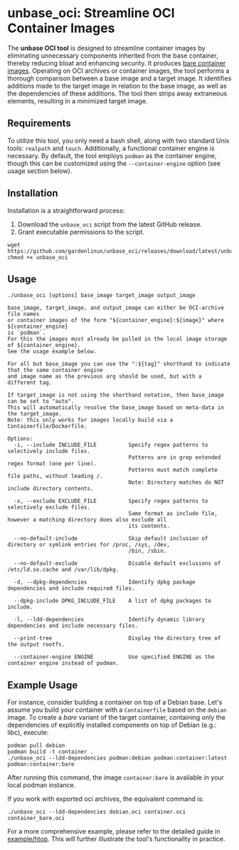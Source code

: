 # unbase_oci: Streamline OCI Container Images

The **unbase OCI tool** is designed to streamline container images by eliminating unnecessary components inherited from the base container, thereby reducing bloat and enhancing security.
It produces [bare container images](https://github.com/gardenlinux/gardenlinux/blob/main/docs/01_developers/bare_container.md).
Operating on OCI archives or container images, the tool performs a thorough comparison between a base image and a target image.
It identifies additions made to the target image in relation to the base image, as well as the dependencies of these additions.
The tool then strips away extraneous elements, resulting in a minimized target image.

## Requirements

To utilize this tool, you only need a bash shell, along with two standard Unix tools: `realpath` and `touch`.
Additionally, a functional container engine is necessary.
By default, the tool employs `podman` as the container engine, though this can be customized using the `--container-engine` option (see usage section below).

## Installation

Installation is a straightforward process:

1. Download the `unbase_oci` script from the latest GitHub release.
2. Grant executable permissions to the script.

```shell
wget https://github.com/gardenlinux/unbase_oci/releases/download/latest/unbase_oci
chmod +x unbase_oci
```

## Usage

```
./unbase_oci [options] base_image target_image output_image

base_image, target_image, and output_image can either be OCI-archive file names
or container images of the form "${container_engine}:${image}" where ${container_engine}
is `podman`.
For this the images must already be pulled in the local image storage of ${container_engine}.
See the usage example below.

For all but base_image you can use the ":${tag}" shorthand to indicate that the same container engine
and image name as the previous arg should be used, but with a different tag.

If target_image is not using the shorthand notation, then base_image can be set to "auto".
This will automatically resolve the base_image based on meta-data in the target_image.
Note: this only works for images locally build via a Containerfile/Dockerfile.

Options:
  -i, --include INCLUDE_FILE          Specify regex patterns to selectively include files.
                                      Patterns are in grep extended regex format (one per line).
                                      Patterns must match complete file paths, without leading /.
                                      Note: Directory matches do NOT include directory contents.

  -x, --exclude EXCLUDE_FILE          Specify regex patterns to selectively exclude files.
                                      Same format as include file, however a matching directory does also exclude all
                                      its contents.

  --no-default-include                Skip default inclusion of directory or symlink entries for /proc, /sys, /dev,
                                      /bin, /sbin.

  --no-default-exclude                Disable default exclusions of /etc/ld.so.cache and /var/lib/dpkg.

  -d, --dpkg-dependencies             Identify dpkg package dependencies and include required files.

  --dpkg-include DPKG_INCLUDE_FILE    A list of dpkg packages to include.

  -l, --ldd-dependencies              Identify dynamic library dependencies and include necessary files.

  --print-tree                        Display the directory tree of the output rootfs.

  --container-engine ENGINE           Use specified ENGINE as the container engine instead of podman.
```

## Example Usage

For instance, consider building a container on top of a Debian base.
Let's assume you build your container with a `Containerfile` based on the `debian` image.
To create a *bare* variant of the target container, containing only the dependencies of explicitly installed components on top of Debian (e.g.: libc), execute:

```shell
podman pull debian
podman build -t container .
./unbase_oci --ldd-dependencies podman:debian podman:container:latest podman:container:bare
```

After running this command, the image `container:bare` is available in your local podman instance.

If you work with exported oci archives, the equivalent command is:

```shell
./unbase_oci --ldd-dependencies debian.oci container.oci container_bare.oci
```

For a more comprehensive example, please refer to the detailed guide in [example/htop](example/htop/README.md). This will further illustrate the tool's functionality in practice.
